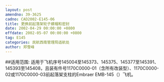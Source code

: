 ```yaml
---
layout: post
amendno: 39-3625
cadno: CAD2002-E145-06
title: 更换前起落架轮子螺帽和密封
date: 2002-04-29 00:00:00 +0800
effdate: 2002-05-07 00:00:00 +0800
tag: E145
categories: 民航西南管理局适航处
author: 郑雪峰
---
```


##适用范围:
适用于飞机序号145004至145373、145375、145377至145391、145393至145408，且装有件号1170C0000-01（含所有改装型）、1170C0000-02或1170C0000-03前起落架支柱的Embraer EMB-145（）飞机。

